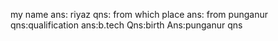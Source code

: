 my name 
ans: riyaz
qns: from which place 
ans: from punganur
qns:qualification
ans:b.tech
Qns:birth
Ans:punganur
qns